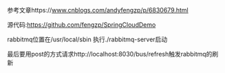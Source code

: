 参考文章https://www.cnblogs.com/andyfengzp/p/6830679.html

源代码:https://github.com/fengzp/SpringCloudDemo

rabbitmq位置在/usr/local/sbin 执行./rabbitmq-server启动

最后要用post的方式请求http://localhost:8030/bus/refresh触发rabbitmq的刷新



